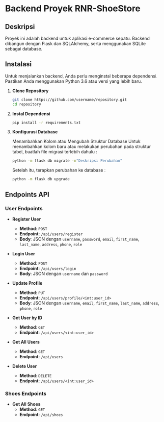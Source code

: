 # Backend Proyek RNR-ShoeStore

## Deskripsi

Proyek ini adalah backend untuk aplikasi e-commerce sepatu. Backend dibangun dengan Flask dan SQLAlchemy, serta menggunakan SQLite sebagai database.

## Instalasi

Untuk menjalankan backend, Anda perlu menginstal beberapa dependensi. Pastikan Anda menggunakan Python 3.6 atau versi yang lebih baru.

1. **Clone Repository**

   ```bash
   git clone https://github.com/username/repository.git
   cd repository

2. **Instal Dependensi**
   ```bash
   pip install -r requirements.txt

3. **Konfigurasi Database**

    Menambahkan Kolom atau Mengubah Struktur Database
    Untuk menambahkan kolom baru atau melakukan perubahan pada struktur tabel, buatlah file migrasi terlebih dahulu :
    ```bash
    python -m flask db migrate -m"Deskripsi Perubahan"
    ```
    Setelah itu, terapkan perubahan ke database :
    ```bash
    python -m flask db upgrade

## Endpoints API

### User Endpoints

- **Register User**
  - **Method**: `POST`
  - **Endpoint**: `/api/users/register`
  - **Body**: JSON dengan `username`, `password`, `email`, `first_name`, `last_name`, `address`, `phone`, `role`
  
- **Login User**
  - **Method**: `POST`
  - **Endpoint**: `/api/users/login`
  - **Body**: JSON dengan `username` dan `password`
  
- **Update Profile**
  - **Method**: `PUT`
  - **Endpoint**: `/api/users/profile/<int:user_id>`
  - **Body**: JSON dengan `username`, `email`, `first_name`, `last_name`, `address`, `phone`, `role`
  
- **Get User by ID**
  - **Method**: `GET`
  - **Endpoint**: `/api/users/<int:user_id>`
  
- **Get All Users**
  - **Method**: `GET`
  - **Endpoint**: `/api/users`
  
- **Delete User**
  - **Method**: `DELETE`
  - **Endpoint**: `/api/users/<int:user_id>`

### Shoes Endpoints

- **Get All Shoes**
  - **Method**: `GET`
  - **Endpoint**: `/api/shoes`
